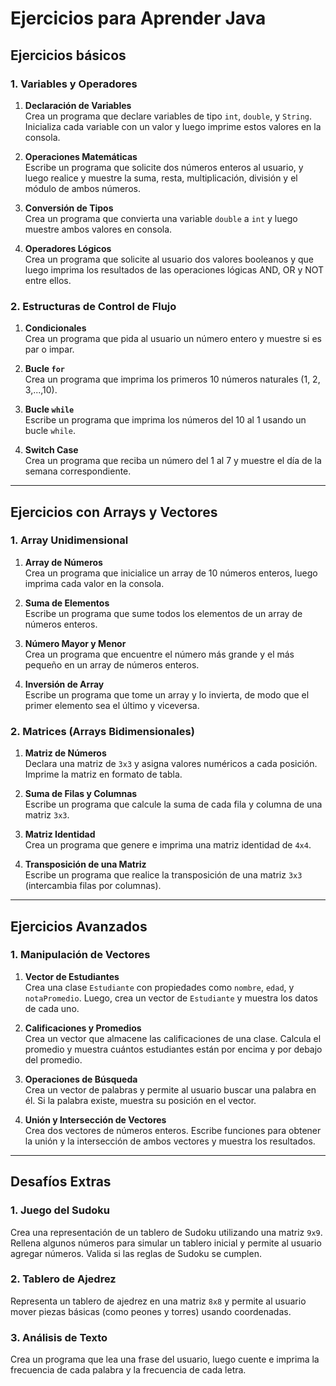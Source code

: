
# Ejercicios para Aprender Java

## Ejercicios básicos

### 1. Variables y Operadores
1. **Declaración de Variables**  
   Crea un programa que declare variables de tipo `int`, `double`, y `String`. Inicializa cada variable con un valor y luego imprime estos valores en la consola.

2. **Operaciones Matemáticas**  
   Escribe un programa que solicite dos números enteros al usuario, y luego realice y muestre la suma, resta, multiplicación, división y el módulo de ambos números.

3. **Conversión de Tipos**  
   Crea un programa que convierta una variable `double` a `int` y luego muestre ambos valores en consola.

4. **Operadores Lógicos**  
   Crea un programa que solicite al usuario dos valores booleanos y que luego imprima los resultados de las operaciones lógicas AND, OR y NOT entre ellos.

### 2. Estructuras de Control de Flujo
1. **Condicionales**  
   Crea un programa que pida al usuario un número entero y muestre si es par o impar.

2. **Bucle `for`**  
   Crea un programa que imprima los primeros 10 números naturales (1, 2, 3,...,10).

3. **Bucle `while`**  
   Escribe un programa que imprima los números del 10 al 1 usando un bucle `while`.

4. **Switch Case**  
   Crea un programa que reciba un número del 1 al 7 y muestre el día de la semana correspondiente.

---

## Ejercicios con Arrays y Vectores

### 1. Array Unidimensional
1. **Array de Números**  
   Crea un programa que inicialice un array de 10 números enteros, luego imprima cada valor en la consola.

2. **Suma de Elementos**  
   Escribe un programa que sume todos los elementos de un array de números enteros.

3. **Número Mayor y Menor**  
   Crea un programa que encuentre el número más grande y el más pequeño en un array de números enteros.

4. **Inversión de Array**  
   Escribe un programa que tome un array y lo invierta, de modo que el primer elemento sea el último y viceversa.

### 2. Matrices (Arrays Bidimensionales)
1. **Matriz de Números**  
   Declara una matriz de `3x3` y asigna valores numéricos a cada posición. Imprime la matriz en formato de tabla.

2. **Suma de Filas y Columnas**  
   Escribe un programa que calcule la suma de cada fila y columna de una matriz `3x3`.

3. **Matriz Identidad**  
   Crea un programa que genere e imprima una matriz identidad de `4x4`.

4. **Transposición de una Matriz**  
   Escribe un programa que realice la transposición de una matriz `3x3` (intercambia filas por columnas).

---

## Ejercicios Avanzados

### 1. Manipulación de Vectores
1. **Vector de Estudiantes**  
   Crea una clase `Estudiante` con propiedades como `nombre`, `edad`, y `notaPromedio`. Luego, crea un vector de `Estudiante` y muestra los datos de cada uno.

2. **Calificaciones y Promedios**  
   Crea un vector que almacene las calificaciones de una clase. Calcula el promedio y muestra cuántos estudiantes están por encima y por debajo del promedio.

3. **Operaciones de Búsqueda**  
   Crea un vector de palabras y permite al usuario buscar una palabra en él. Si la palabra existe, muestra su posición en el vector.

4. **Unión y Intersección de Vectores**  
   Crea dos vectores de números enteros. Escribe funciones para obtener la unión y la intersección de ambos vectores y muestra los resultados.

---

## Desafíos Extras

### 1. Juego del Sudoku
   Crea una representación de un tablero de Sudoku utilizando una matriz `9x9`. Rellena algunos números para simular un tablero inicial y permite al usuario agregar números. Valida si las reglas de Sudoku se cumplen.

### 2. Tablero de Ajedrez
   Representa un tablero de ajedrez en una matriz `8x8` y permite al usuario mover piezas básicas (como peones y torres) usando coordenadas. 

### 3. Análisis de Texto
   Crea un programa que lea una frase del usuario, luego cuente e imprima la frecuencia de cada palabra y la frecuencia de cada letra.

